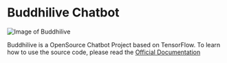 # Buddhilive Chatbot

![Image of Buddhilive](https://github.com/Buddhilive/Buddhilive/blob/master/Images/buddhilive-header-2018.png)

Buddhilive is a OpenSource Chatbot Project based on TensorFlow. To learn how to use the source code, please read the [Official Documentation](https://archive.buddhilive.com/2018/12/buddhilive.html)
